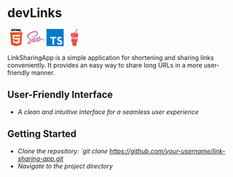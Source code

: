 # devLinks

<p>
  <img src="https://raw.githubusercontent.com/devicons/devicon/master/icons/html5/html5-original-wordmark.svg" alt="html5" width="40" height="40"/>
  <img src="https://raw.githubusercontent.com/devicons/devicon/master/icons/sass/sass-original.svg" alt="sass" width="40" height="40"/>
  <img src="https://raw.githubusercontent.com/devicons/devicon/master/icons/typescript/typescript-original.svg" alt="typescript" width="40" height="40"/>
  <img src="https://raw.githubusercontent.com/devicons/devicon/master/icons/gulp/gulp-plain.svg" alt="gulp" width="40" height="40"/>
</p>

LinkSharingApp is a simple application for shortening and sharing links conveniently. It provides an easy way to share long URLs in a more user-friendly manner.

## User-Friendly Interface
- _A clean and intuitive interface for a seamless user experience_
  
## Getting Started
- _Clone the repository: `git clone https://github.com/your-username/link-sharing-app.git_
- _Navigate to the project directory_
